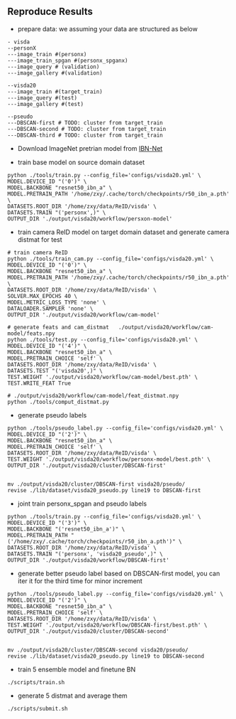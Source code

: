 ## Reproduce Results
- prepare data: we assuming your data are structured as below
```
- visda
--personX
---image_train #(personx)
---image_train_spgan #(personx_spganx)
---image_query # (validation)
---image_gallery #(validation)

--visda20
---image_train #(target_train)
---image_query #(test)
---image_gallery #(test)

--pseudo
---DBSCAN-first # TODO: cluster from target_train
---DBSCAN-second # TODO: cluster from target_train
---DBSCAN-third # TODO: cluster from target_train

```

- Download ImageNet pretrian model from [IBN-Net](https://github.com/XingangPan/IBN-Net)


- train base model on source domain dataset
````
python ./tools/train.py --config_file='configs/visda20.yml' \
MODEL.DEVICE_ID "('0')" \
MODEL.BACKBONE "resnet50_ibn_a" \
MODEL.PRETRAIN_PATH '/home/zxy/.cache/torch/checkpoints/r50_ibn_a.pth' \
DATASETS.ROOT_DIR '/home/zxy/data/ReID/visda' \
DATASETS.TRAIN "('personx',)" \
OUTPUT_DIR './output/visda20/workflow/persxon-model'
````
- train camera ReID model on target domain dataset and generate camera distmat for test
```
# train camera ReID
python ./tools/train_cam.py --config_file='configs/visda20.yml' \
MODEL.DEVICE_ID "('0')" \
MODEL.BACKBONE "resnet50_ibn_a" \
MODEL.PRETRAIN_PATH '/home/zxy/.cache/torch/checkpoints/r50_ibn_a.pth' \
DATASETS.ROOT_DIR '/home/zxy/data/ReID/visda' \
SOLVER.MAX_EPOCHS 40 \
MODEL.METRIC_LOSS_TYPE 'none' \
DATALOADER.SAMPLER 'none' \
OUTPUT_DIR './output/visda20/workflow/cam-model'

# generate feats and cam_distmat   ./output/visda20/workflow/cam-model/feats.npy
python ./tools/test.py --config_file='configs/visda20.yml' \
MODEL.DEVICE_ID "('4')" \
MODEL.BACKBONE "resnet50_ibn_a" \
MODEL.PRETRAIN_CHOICE 'self' \
DATASETS.ROOT_DIR '/home/zxy/data/ReID/visda' \
DATASETS.TEST "('visda20',)" \
TEST.WEIGHT './output/visda20/workflow/cam-model/best.pth' \
TEST.WRITE_FEAT True

# ./output/visda20/workflow/cam-model/feat_distmat.npy
python ./tools/comput_distmat.py 
```

- generate pseudo labels
```
python ./tools/pseudo_label.py --config_file='configs/visda20.yml' \
MODEL.DEVICE_ID "('2')" \
MODEL.BACKBONE "resnet50_ibn_a" \
MODEL.PRETRAIN_CHOICE 'self' \
DATASETS.ROOT_DIR '/home/zxy/data/ReID/visda' \
TEST.WEIGHT './output/visda20/workflow/personx-model/best.pth' \
OUTPUT_DIR './output/visda20/cluster/DBSCAN-first'


mv ./output/visda20/cluster/DBSCAN-first visda20/pseudo/
revise ./lib/dataset/visda20_pseudo.py line19 to DBSCAN-first

```

- joint train personx_spgan and pseudo labels
```
python ./tools/train.py --config_file='configs/visda20.yml' \
MODEL.DEVICE_ID "('3')" \
MODEL.BACKBONE "('resnet50_ibn_a')" \
MODEL.PRETRAIN_PATH "('/home/zxy/.cache/torch/checkpoints/r50_ibn_a.pth')" \
DATASETS.ROOT_DIR '/home/zxy/data/ReID/visda' \
DATASETS.TRAIN "('personx', 'visda20_pseudo',)" \
OUTPUT_DIR './output/visda20/workflow/DBSCAN-first'
```

- generate better pseudo label based on DBSCAN-first model, you can iter it for the third time for minor increment
```
python ./tools/pseudo_label.py --config_file='configs/visda20.yml' \
MODEL.DEVICE_ID "('2')" \
MODEL.BACKBONE "resnet50_ibn_a" \
MODEL.PRETRAIN_CHOICE 'self' \
DATASETS.ROOT_DIR '/home/zxy/data/ReID/visda' \
TEST.WEIGHT './output/visda20/workflow/DBSCAN-first/best.pth' \
OUTPUT_DIR './output/visda20/cluster/DBSCAN-second'


mv ./output/visda20/cluster/DBSCAN-second visda20/pseudo/
revise ./lib/dataset/visda20_pseudo.py line19 to DBSCAN-second
```

- train 5 ensemble model and finetune BN
````
./scripts/train.sh
````

- generate 5 distmat and average them
```
./scripts/submit.sh
```

